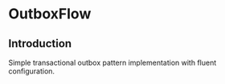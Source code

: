# OutboxFlow

## Introduction

Simple transactional outbox pattern implementation with fluent configuration.
